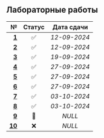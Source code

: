 ## Лабораторные работы

| **№** | **Статус** | **Дата сдачи** |
|-:|:-:|:-:|
| [**1**](https://github.com/unaun0/bmstu-db/tree/main/lab/lab_01) |✅|_12-09-2024_|
| [**2**](https://github.com/unaun0/bmstu-db/tree/main/lab/lab_02)|✅|_12-09-2024_|
| [**3**](https://github.com/unaun0/bmstu-db/tree/main/lab/lab_03)|✅|_19-09-2024_|
| [**4**](https://github.com/unaun0/bmstu-db/tree/main/lab/lab_04)|✅|_27-09-2024_|
| [**5**](https://github.com/unaun0/bmstu-db/tree/main/lab/lab_05)|✅|_27-09-2024_|
| [**6**](https://github.com/unaun0/bmstu-db/tree/main/lab/lab_06)|✅|_27-09-2024_|
| [**7**](https://github.com/unaun0/bmstu-db/tree/main/lab/lab_07)|✅|_03-10-2024_|
| [**8**](https://github.com/unaun0/bmstu-db/tree/main/lab/lab_08)|✅|_03-10-2024_|
| [**9**](https://github.com/unaun0/bmstu-db/tree/main/lab/lab_09)|🔄|_NULL_|
| [**10**](https://github.com/unaun0/bmstu-db/tree/main/lab/lab_10)|❌|_NULL_|
